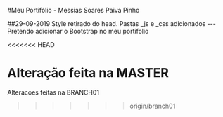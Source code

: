 #Meu Portifólio - Messias Soares Paiva Pinho


##29-09-2019
Style retirado do head. Pastas _js e _css adicionados
---Pretendo adicionar o Bootstrap no meu portifolio

<<<<<<< HEAD

Alteração feita na MASTER
=======
Alteracoes feitas na BRANCH01
>>>>>>> origin/branch01
